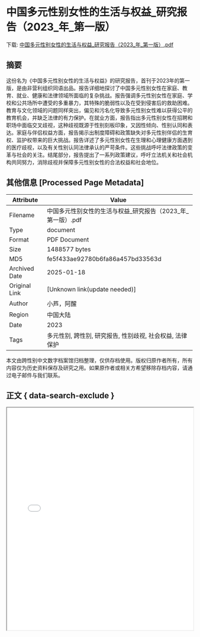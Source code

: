 # 中国多元性别女性的生活与权益_研究报告（2023_年_第一版）

<!-- tcd_download_link -->
下载: [中国多元性别女性的生活与权益_研究报告（2023_年_第一版）.pdf](中国多元性别女性的生活与权益_研究报告（2023_年_第一版）.pdf)
<!-- tcd_download_link_end -->

## 摘要

<!-- tcd_abstract -->
这份名为《中国多元性别女性的生活与权益》的研究报告，首刊于2023年的第一版，是由非营利组织同语出品。报告详细地探讨了中国多元性别女性在家庭、教育、就业、健康和法律领域所面临的复杂挑战。报告强调多元性别女性在家庭、学校和公共场所中遭受的多重暴力，其特殊的脆弱性以及在受到侵害后的救助困难。教育与文化领域的问题同样突出，偏见和污名化导致多元性别女性难以获得公平的教育机会，并缺乏法律的有力保护。在就业方面，报告指出多元性别女性在招聘和职场中面临交叉歧视，这种歧视既源于性别刻板印象，又因性倾向、性别认同和表达。家庭与伴侣权益方面，报告揭示出制度障碍和政策缺失对多元性别伴侣的生育权、监护权带来的巨大挑战。报告详述了多元性别女性在生理和心理健康方面遇到的医疗歧视，以及有关性别认同法律承认的严苛条件。这些挑战呼吁法律政策的变革与社会的关注。结尾部分，报告提出了一系列政策建议，呼吁立法机关和社会机构共同努力，消除歧视并保障多元性别女性的合法权益和社会地位。

<!-- tcd_abstract_end -->

## 其他信息 [Processed Page Metadata]

| Attribute       | Value                                  |
|-----------------|----------------------------------------|
| Filename        | 中国多元性别女性的生活与权益_研究报告（2023_年_第一版）.pdf                             |
| Type            | document                                 |
| Format          | PDF Document                               |
| Size            | 1488577 bytes                           |
| MD5             | fe5f433ae92780b6fa86a457bd33563d                                  |
| Archived Date   | 2025-01-18                             |
| Original Link   | [Unknown link(update needed)]                         |
| Author          | 小芦，阿醒                               |
| Region          | 中国大陆                               |
| Date            | 2023                                 |
| Tags            | 多元性别, 跨性别, 研究报告, 性别歧视, 社会权益, 法律保护                                 |

本文由跨性别中文数字档案馆归档整理，仅供存档使用。版权归原作者所有，所有内容仅为历史资料保存及研究之用。如果原作者或相关方希望移除存档内容，请通过电子邮件与我们联系。

## 正文 { data-search-exclude }

<!-- tcd_main_text -->
<iframe src="../中国多元性别女性的生活与权益_研究报告（2023_年_第一版）.pdf" width="100%" height="600px">
    <p>无法显示PDF，请下载查看。</p>
</iframe>
<!-- tcd_main_text_end -->

